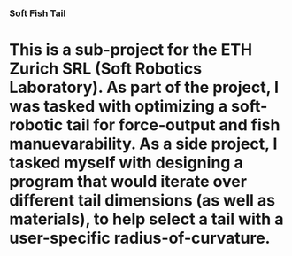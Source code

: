 ### Soft Fish Tail
# This is a sub-project for the ETH Zurich SRL (Soft Robotics Laboratory). As part of the project, I was tasked with optimizing a soft-robotic tail for force-output and fish manuevarability. As a side project, I tasked myself with designing a program that would iterate over different tail dimensions (as well as materials), to help select a tail with a user-specific radius-of-curvature.

